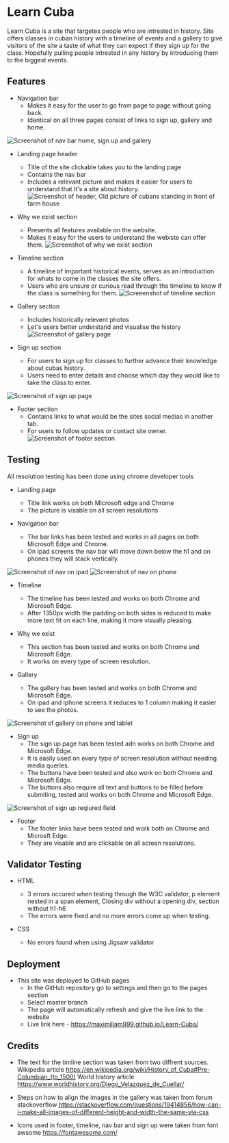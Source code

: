 # Learn Cuba

Learn Cuba is a site that targetes people who are intrested in history. Site offers 
classes in cuban history with a timeline of events and a gallery to give visitors of the site
a taste of what they can expect if they sign up for the class. Hopefully pulling people intrested
in any history by introducing them to the biggest events. 

## Features

- Navigation bar
    - Makes it easy for the user to go from page to page without going back.
    - Identical on all three pages consist of links to sign up, gallery and home.

![Screenshot of nav bar home, sign up and gallery](/assets/images/screenshotnavbar.png "Navigation bar")


- Landing page header 
    - Title of the site clickable takes you to the landing page
    - Contains the nav bar 
    - Includes a relevant picture and makes it easier for users to understand that it's a site about history.
![Screenshot of header, Old picture of cubans standing in front of farm house](/assets/images/screenshotheader.png "Header")

- Why we exist section 
    - Presents all features available on the website. 
    - Makes it easy for the users to understand the webiste can offer them.
![Screenshot of why we exist section](/assets/images/screenshotwhyweexist.png "Why we exist")

- Timeline section      
    - A timeline of important historical events, serves as an introduction for whats to come in the classes the site offers.
    - Users who are unsure or curious read through the timeline to know if the class is something for them.
![Screeenshot of timeline section](/assets/images/screenshottimeline.png "Entire timeline")

- Gallery section
    - Includes historically relevent photos 
    - Let's users better understand and visualise the history
![Screenshot of gallery page](/assets/images/screenshotgallery.png "Gallery")

- Sign up section 
     - For users to sign up for classes to further advance their knowledge about cubas history.
     - Users need to enter details and choose which day they would like to take the class to enter.

![Screenshot of sign up page](/assets/images/screenshotsignup.png "Sign up")

- Footer section
    - Contains links to what would be the sites social medias in another tab.
    - For users to follow updates or contact site owner.
![Screenshot of footer section](/assets/images/screenshotfooter.png "Social media links") 
         
## Testing
All resolution testing has been done using chrome developer tools 

- Landing page 
    - Title link works on both Microsoft edge and Chrome 
    - The picture is visable on all screen resolutions 

- Navigation bar
    - The bar links  has been tested and works in all pages on both Microsoft Edge and Chrome. 
    - On Ipad screens the nav bar will move down below the h1 and on phones they will stack vertically. 

![Screenshot of nav on ipad](/assets/images/navtablet.png "nav on tablet")
![Screenshot of nav on phone](/assets/images/navphonescreen.png "nav on phone")

- Timeline 
    - The timeline has been tested and works on both Chrome and Microsoft Edge. 
    - After 1350px width the padding on both sides is reduced to make more text fit on each line, making it more visually pleasing. 

- Why we exist 
    - This section has been tested and works on both Chrome and Microsoft Edge.
    - It works on every type of screen resolution. 

- Gallery 
    - The gallery has been tested and works on both Chrome and Microsoft Edge. 
    - On ipad and iphone screens it reduces to 1 column making it easier to see the photos.

![Screenshot of gallery on phone and tablet](/assets/images/galleryipadiphone.png "gallery on tableyt and phone")


- Sign up 
    - The sign up page has been tested adn works on both Chrome and Microsoft Edge. 
    - It is easily used on every type of screen resolution without needing media queries.
    - The buttons have been tested and also work on both Chrome and Microsoft Edge. 
    - The buttons also require all text and buttons to be filled before submiting, tested and works on both Chrome and Microsoft Edge.

![Screenshot of sign up reqiured field](/assets/images/signupreqiured.png "sign up required field")

- Footer 
    - The footer links have been tested and work both on Chrome and Microsft Edge.
    - They are visable and are clickable on all screen resolutions. 


## Validator Testing 

- HTML
    - 3 errors occured when testing through the W3C validator, p element nested in a span element, Closing div without a opening div, section without h1-h6 
    - The errors were fixed and no more errors come up when testing. 
     

- CSS
    - No errors found when using Jigsaw validator 


## Deployment

- This site was deployed to GitHub pages 
    - In the GitHub repository go to settings and then go to the pages section
    - Select master branch 
    - The page will automatically refresh and give the live link to the website
    - Live link here - https://maximiliam999.github.io/Learn-Cuba/

## Credits 

- The text for the timline section was taken from two diffrent sources. Wikipedia article https://en.wikipedia.org/wiki/History_of_Cuba#Pre-Columbian_(to_1500)
World history article https://www.worldhistory.org/Diego_Velazquez_de_Cuellar/

- Steps on how to align the images in the gallery was taken from forum stackoverflow https://stackoverflow.com/questions/19414856/how-can-i-make-all-images-of-different-height-and-width-the-same-via-css

- Icons used in footer, timeline, nav bar and sign up were taken from font awsome https://fontawesome.com/
